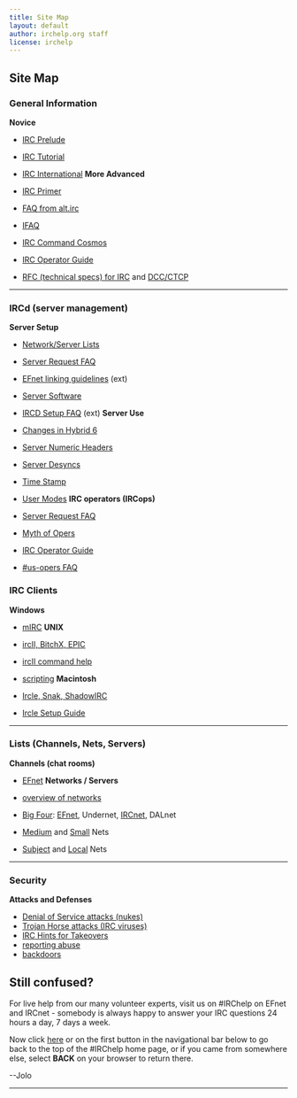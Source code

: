 ```yaml
---
title: Site Map
layout: default
author: irchelp.org staff
license: irchelp
---
```


## Site Map

### General Information

  **Novice**

  * [IRC Prelude](/irchelp/new2irc.html)
  * [IRC Tutorial](/irchelp/irctutorial.html)
  * [IRC International](/misc/foreign.html)     **More Advanced**

  * [IRC Primer](/irchelp/ircprimer.html)
  * [FAQ from alt.irc](/irchelp/faq.html)
  * [IFAQ](/irchelp/ifaq.html)
  * [IRC Command Cosmos](/misc/ccosmos.html)
  * [IRC Operator Guide](/ircd/ircopguide.html)
  * [RFC (technical specs) for IRC](/irchelp/rfc/) and [DCC/CTCP](/irchelp/rfc/ctcpspec.html)

* * *

### IRCd (server management)

  **Server Setup**

  * [Network/Server Lists](/irchelp/networks/)
  * [Server Request FAQ](/ircd/server-request.html)
  * [EFnet linking guidelines](ftp://ftp.blackened.com/pub/irc/new-server-guidelines) (ext)
  * [Server Software](/ircd/)
  * [IRCD Setup FAQ](http://www.alleged.com/faq/) (ext)      **Server Use**

  * [Changes in Hybrid 6](hybrid6.html)
  * [Server Numeric Headers](/ircd/numerics.html)
  * [Server Desyncs](/ircd/desync.html)
  * [Time Stamp](/ircd/ircserv.html)
  * [User Modes](/misc/umodes.html)     **IRC operators (IRCops)**

  * [Server Request FAQ](/ircd/server-request.html)
  * [Myth of Opers](/ircd/opermyth.html)
  * [IRC Operator Guide](/ircd/ircopguide.html)
  * [#us-opers FAQ](/ircd/usfaq.html)

### IRC Clients

  **Windows**

  * [mIRC](/irchelp/mirc/)     **UNIX**

  * [ircII, BitchX, EPIC](/irchelp/ircii/)
  * [ircII command help](/irchelp/ircii/commands/)
  * [scripting](/irchelp/script/)     **Macintosh**

  * [Ircle, Snak, ShadowIRC](/irchelp/mac/)
  * [Ircle Setup Guide](/irchelp/mac/ircle_setup.html)

* * *

### Lists (Channels, Nets, Servers)

  **Channels (chat rooms)**

  * [EFnet](/irchelp/chanlist/)     **Networks / Servers**

  * [overview of networks](/irchelp/networks/servers/)
  * [Big Four](/networks/nets/big4.html):
[EFnet](/networks/servers/efnet.html), Undernet,
[IRCnet](/networks/servers/ircnet.html), DALnet
  * [Medium](/networks/nets/medium.html) and [Small](/networks/nets/small.html) Nets
  * [Subject](/networks/nets/subject.html) and [Local](/networks/nets/local.html) Nets

* * *

### Security

  **Attacks and Defenses**

  * [Denial of Service attacks (nukes)](/irchelp/nuke/)
  * [Trojan Horse attacks (IRC viruses)](/security/trojan.html)
  * [IRC Hints for Takeovers](/misc/hints.html)
  * [reporting abuse](/irchelp/misc/irclog.html)
  * [backdoors](/security/irc-backdoor.txt)

## Still confused?

For live help from our many volunteer experts, visit us on #IRChelp on EFnet
and IRCnet - somebody is always happy to answer your IRC questions 24 hours a
day, 7 days a week.

Now click [here](/irchelp/) or on the first button in the navigational bar
below to go back to the top of the #IRChelp home page, or if you came from
somewhere else, select **BACK** on your browser to return there.

--Jolo

* * *
